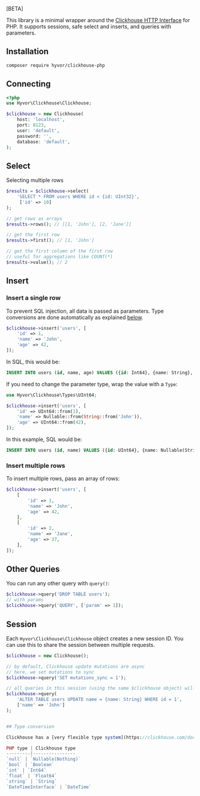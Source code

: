[BETA]

This library is a minimal wrapper around the [Clickhouse HTTP Interface](https://clickhouse.com/docs/en/interfaces/http) for PHP. It supports sessions, safe select and inserts, and queries with parameters.

## Installation

```bash
composer require hyvor/clickhouse-php
```

## Connecting

```php
<?php
use Hyvor\Clickhouse\Clickhouse;

$clickhouse = new Clickhouse(
    host: 'localhost',
    port: 8123,
    user: 'default',
    password: '',
    database: 'default',
);
```

## Select

Selecting multiple rows

```php
$results = $clickhouse->select(
    'SELECT * FROM users WHERE id < {id: UInt32}',
     ['id' => 10]
);

// get rows as arrays
$results->rows(); // [[1, 'John'], [2, 'Jane']]

// get the first row
$results->first(); // [1, 'John']

// get the first column of the first row
// useful for aggregations like COUNT(*)
$results->value(); // 2
```


## Insert

### Insert a single row

To prevent SQL injection, all data is passed as parameters. Type conversions are done automatically as explained [below](#type-conversion).

```php
$clickhouse->insert('users', [
    'id' => 1,
    'name' => 'John',
    'age' => 42,
]);
```

In SQL, this would be:

```sql
INSERT INTO users (id, name, age) VALUES ({id: Int64}, {name: String}, {age: Int64})
```

If you need to change the parameter type, wrap the value with a `Type`:

```php
use Hyvor\Clickhouse\Types\UInt64;

$clickhouse->insert('users', [
    'id' => UInt64::from(1),
    'name' => Nullable::from(String::from('John')),
    'age' => UInt64::from(42),
]);
```

In this example, SQL would be:

```sql
INSERT INTO users (id, name) VALUES ({id: UInt64}, {name: Nullable(String)}, {age: UInt64})
```

### Insert multiple rows

To insert multiple rows, pass an array of rows:

```php
$clickhouse->insert('users', [
    [
        'id' => 1,
        'name' => 'John',
        'age' => 42,
    ],
    [
        'id' => 2,
        'name' => 'Jane',
        'age' => 37,
    ],
]);
```

## Other Queries

You can run any other query with `query()`:

```php
$clickhouse->query('DROP TABLE users');
// with params
$clickhouse->query('QUERY', ['param' => 1]);
```

## Session

Each `Hyvor\Clickhouse\Clickhouse` object creates a new session ID. You can use this to share the session between multiple requests.

```php
$clickhouse = new Clickhouse();

// by default, Clickhouse update mutations are async
// here, we set mutations to sync
$clickhouse->query('SET mutations_sync = 1');

// all queries in this session (using the same $clickhouse object) will be sync
$clickhouse->query(
    'ALTER TABLE users UPDATE name = {name: String} WHERE id = 1', 
    ['name' => 'John']
);
```

```php

## Type conversion

Clickhouse has a [very flexible type system](https://clickhouse.com/docs/en/data_types/). This library tries to convert PHP types to Clickhouse types automatically. The following table shows the conversion rules:

PHP type | Clickhouse type
---------|----------------
`null` | `Nullable(Nothing)`
`bool` | `Boolean`
`int` | `Int64`
`float` | `Float64`
`string` | `String`
`DateTimeInterface` | `DateTime`